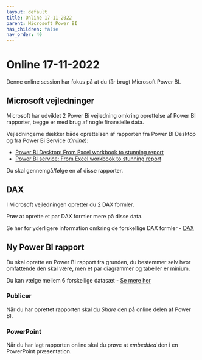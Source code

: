 ```yaml
---
layout: default
title: Online 17-11-2022
parent: Microsoft Power BI 
has_children: false
nav_order: 40
---
```


# Online 17-11-2022
Denne online session har fokus på at du får brugt Microsoft Power BI.

## Microsoft vejledninger
Microsoft har udviklet 2 Power Bi vejledning omkring oprettelse af Power BI rapporter, begge er med brug af nogle finansielle data.

Vejledningerne dækker både oprettelsen af rapporten fra Power BI Desktop og fra Power Bi Service (*Online*):

- [Power BI Desktop: From Excel workbook to stunning report](https://learn.microsoft.com/en-us/power-bi/create-reports/desktop-excel-stunning-report)
- [Power BI service: From Excel workbook to stunning report](https://learn.microsoft.com/en-us/power-bi/create-reports/service-from-excel-to-stunning-report)

Du skal gennemgå/følge en af disse rapporter.

## DAX
I Microsoft vejledningen opretter du 2 DAX formler.

Prøv at oprette et par DAX formler mere på disse data.

Se her for yderligere information omkring de forskellige DAX formler - [DAX](./dax.md)

## Ny Power BI rapport
Du skal oprette en Power BI rapport fra grunden, du bestemmer selv hvor omfattende den skal være, men et par diagrammer og tabeller er minium.

Du kan vælge mellem 6 forskellige datasæt - [Se mere her](./power_bi_sample-dataset.md)

### Publicer
Når du har oprettet rapporten skal du *Share* den på online delen af Power BI.

### PowerPoint
Når du har lagt rapporten online skal du prøve at *embedded* den i en PowerPoint præsentation.